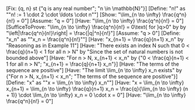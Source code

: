 [Fix: {q, n} st {"q is any real number"; "n \in \mathbb{N}"}]
[Define: "n!" as ""n! := 1 \cdot 2 \cdot \ldots \cdot n""]
[Show: "\lim_{n \to \infty} \frac{q^n}{n!} = 0"]
[Assume: "q = 0"]
[Have: "\lim_{n \to \infty} \frac{q^n}{n!} = 0"]
[SufficeToProve: "\lim_{n \to \infty} \frac{q^n}{n!} = 0\text{ for }q>0" by  by "\left|\frac{q^n}{n!}\right| = \frac{|q|^n}{n!}"]
[Assume: "q > 0"]
[Define: "x_n" as ""x_n = \frac{q^n}{n!}""]
[Have: "x_{n+1} = \frac{q}{n+1} x_n" by "Reasoning as in Example 11"]
[Have: "There exists an index N such that 0 < \frac{q}{n+1} < 1 for all n > N" by "Since the set of natural numbers is not bounded above"]
[Have: "For n > N, x_{n+1} < x_n" by {"0 < \frac{q}{n+1} < 1 for all n > N"; "x_{n+1} = \frac{q}{n+1} x_n"}]
[Have: "The terms of the sequence are positive"]
[Have: "The limit \lim_{n \to \infty} x_n exists" by {"For n > N, x_{n+1} < x_n"; "The terms of the sequence are positive"}]
[Define: "x" as ""x = \lim_{n \to \infty} x_n""]
[Have: "x = \lim_{n \to \infty} x_{n+1} = \lim_{n \to \infty} \frac{q}{n+1} x_n = \frac{q}{\lim_{n \to \infty} (n + 1)} \cdot \lim_{n \to \infty} x_n = 0 \cdot x = 0"]
[Have: "\lim_{n \to \infty} \frac{q^n}{n!} = 0"]